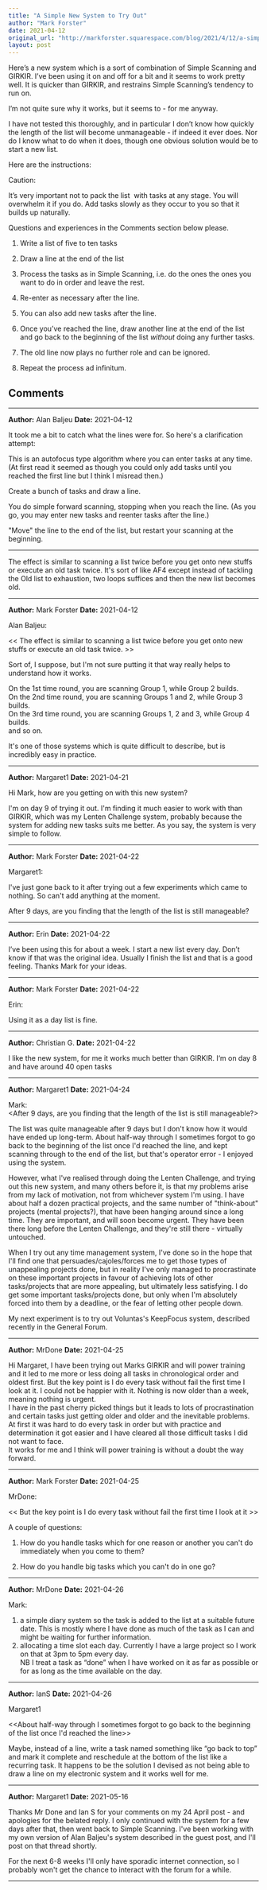 ```yaml
---
title: "A Simple New System to Try Out"
author: "Mark Forster"
date: 2021-04-12
original_url: "http://markforster.squarespace.com/blog/2021/4/12/a-simple-new-system-to-try-out.html"
layout: post
---
```


Here’s a new system which is a sort of combination of Simple Scanning and GIRKIR. I’ve been using it on and off for a bit and it seems to work pretty well. It is quicker than GIRKIR, and restrains Simple Scanning’s tendency to run on.

I’m not quite sure why it works, but it seems to - for me anyway.

I have not tested this thoroughly, and in particular I don’t know how quickly the length of the list will become unmanageable - if indeed it ever does. Nor do I know what to do when it does, though one obvious solution would be to start a new list.

Here are the instructions:

Caution:

It’s very important not to pack the list  with tasks at any stage. You will overwhelm it if you do. Add tasks slowly as they occur to you so that it builds up naturally.

Questions and experiences in the Comments section below please.

1. Write a list of five to ten tasks

2. Draw a line at the end of the list

3. Process the tasks as in Simple Scanning, i.e. do the ones the ones you want to do in order and leave the rest.

4. Re-enter as necessary after the line.

5. You can also add new tasks after the line.

6. Once you’ve reached the line, draw another line at the end of the list and go back to the beginning of the list *without* doing any further tasks.

7. The old line now plays no further role and can be ignored.

8. Repeat the process ad infinitum.


## Comments

---

**Author:** Alan Baljeu
**Date:** 2021-04-12

It took me a bit to catch what the lines were for. So here's a clarification attempt:  
  
This is an autofocus type algorithm where you can enter tasks at any time. (At first read it seemed as though you could only add tasks until you reached the first line but I think I misread then.)  
  
Create a bunch of tasks and draw a line.  
  
You do simple forward scanning, stopping when you reach the line. (As you go, you may enter new tasks and reenter tasks after the line.)   
  
"Move" the line to the end of the list, but restart your scanning at the beginning.  
  
----  
  
The effect is similar to scanning a list twice before you get onto new stuffs or execute an old task twice. It's sort of like AF4 except instead of tackling the Old list to exhaustion, two loops suffices and then the new list becomes old.

---

**Author:** Mark Forster
**Date:** 2021-04-12

Alan Baljeu:  
  
<< The effect is similar to scanning a list twice before you get onto new stuffs or execute an old task twice. >>  
  
Sort of, I suppose, but I'm not sure putting it that way really helps to understand how it works.  
  
On the 1st time round, you are scanning Group 1, while Group 2 builds.  
On the 2nd time round, you are scanning Groups 1 and 2, while Group 3 builds.  
On the 3rd time round, you are scanning Groups 1, 2 and 3, while Group 4 builds.  
and so on.  
  
It's one of those systems which is quite difficult to describe, but is incredibly easy in practice.

---

**Author:** Margaret1
**Date:** 2021-04-21

Hi Mark, how are you getting on with this new system?  
  
I'm on day 9 of trying it out. I'm finding it much easier to work with than GIRKIR, which was my Lenten Challenge system, probably because the system for adding new tasks suits me better. As you say, the system is very simple to follow.

---

**Author:** Mark Forster
**Date:** 2021-04-22

Margaret1:  
  
I've just gone back to it after trying out a few experiments which came to nothing. So can't add anything at the moment.  
  
After 9 days, are you finding that the length of the list is still manageable?

---

**Author:** Erin
**Date:** 2021-04-22

I’ve been using this for about a week. I start a new list every day. Don’t know if that was the original idea. Usually I finish the list and that is a good feeling. Thanks Mark for your ideas.

---

**Author:** Mark Forster
**Date:** 2021-04-22

Erin:  
  
Using it as a day list is fine.

---

**Author:** Christian G.
**Date:** 2021-04-22

I like the new system, for me it works much better than GIRKIR. I‘m on day 8 and have around 40 open tasks

---

**Author:** Margaret1
**Date:** 2021-04-24

Mark:  
<After 9 days, are you finding that the length of the list is still manageable?>  
  
The list was quite manageable after 9 days but I don't know how it would have ended up long-term. About half-way through I sometimes forgot to go back to the beginning of the list once I'd reached the line, and kept scanning through to the end of the list, but that's operator error - I enjoyed using the system.  
  
However, what I've realised through doing the Lenten Challenge, and trying out this new system, and many others before it, is that my problems arise from my lack of motivation, not from whichever system I'm using. I have about half a dozen practical projects, and the same number of "think-about" projects (mental projects?), that have been hanging around since a long time. They are important, and will soon become urgent. They have been there long before the Lenten Challenge, and they're still there - virtually untouched.  
  
When I try out any time management system, I've done so in the hope that I'll find one that persuades/cajoles/forces me to get those types of unappealing projects done, but in reality I've only managed to procrastinate on these important projects in favour of achieving lots of other tasks/projects that are more appealing, but ultimately less satisfying. I do get some important tasks/projects done, but only when I'm absolutely forced into them by a deadline, or the fear of letting other people down.   
  
My next experiment is to try out Voluntas's KeepFocus system, described recently in the General Forum.

---

**Author:** MrDone
**Date:** 2021-04-25

Hi Margaret, I have been trying out Marks GIRKIR and will power training and it led to me more or less doing all tasks in chronological order and oldest first. But the key point is I do every task without fail the first time I look at it. I could not be happier with it. Nothing is now older than a week, meaning nothing is urgent.  
I have in the past cherry picked things but it leads to lots of procrastination and certain tasks just getting older and older and the inevitable problems.  
At first it was hard to do every task in order but with practice and determination it got easier and I have cleared all those difficult tasks I did not want to face.  
It works for me and I think will power training is without a doubt the way forward.

---

**Author:** Mark Forster
**Date:** 2021-04-25

MrDone:  
  
<< But the key point is I do every task without fail the first time I look at it >>  
  
A couple of questions:  
  
1) How do you handle tasks which for one reason or another you can't do immediately when you come to them?  
  
2) How do you handle big tasks which you can't do in one go?

---

**Author:** MrDone
**Date:** 2021-04-26

Mark:  
1) a simple diary system so the task is added to the list at a suitable future date. This is mostly where I have done as much of the task as I can and might be waiting for further information.  
2) allocating a time slot each day. Currently I have a large project so I work on that at 3pm to 5pm every day.  
NB I treat a task as “done” when I have worked on it as far as possible or for as long as the time available on the day.

---

**Author:** IanS
**Date:** 2021-04-26

Margaret1  
  
<<About half-way through I sometimes forgot to go back to the beginning of the list once I'd reached the line>>  
  
Maybe, instead of a line, write a task named something like “go back to top” and mark it complete and reschedule at the bottom of the list like a recurring task. It happens to be the solution I devised as not being able to draw a line on my electronic system and it works well for me.

---

**Author:** Margaret1
**Date:** 2021-05-16

Thanks Mr Done and Ian S for your comments on my 24 April post - and apologies for the belated reply. I only continued with the system for a few days after that, then went back to Simple Scanning. I've been working with my own version of Alan Baljeu's system described in the guest post, and I'll post on that thread shortly.  
  
For the next 6-8 weeks I'll only have sporadic internet connection, so I probably won't get the chance to interact with the forum for a while.

---
